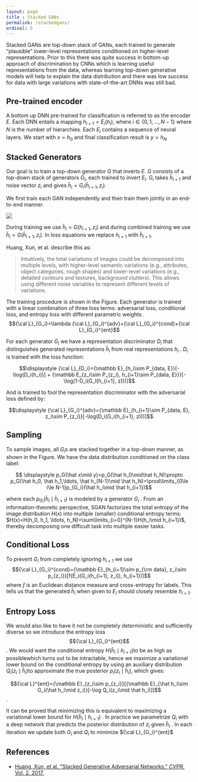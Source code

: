 ```yaml
---
layout: page
title : Stacked GANs
permalink: /stackedgans/
ordinal: 5
---
```


Stacked GANs are top-down stack of GANs, each trained to generate “plausible” lower-level representations conditioned on higher-level representations. Prior to this there was quite success in bottom-up approach of discrimination by CNNs which is learning useful representations from the data, whereas learning top-down generative models will help to explain the data distribution and there was low success for data with large variations with state-of-the-art DNNs was still bad.

## Pre-trained encoder

A bottom up DNN pre-trained for classification is referred to as the encoder $E$. Each DNN entails a mapping $h_{i+1}=E_i(h_i)$, where $i\in\{0,1,\ldots, N-1\}$ where $N$ is the number of hierarchies. Each $E_i$ contains a sequence of neural layers. We start with $x=h_0$ and final classification result is $y=h_N$

## Stacked Generators

 Our goal is to train a top-down generator $G$ that inverts $E$. $G$ consists of a top-down stack of generators $G_i$, each trained to invert $E_i$. $G_i$ takes $\hat h_{i+1}$ and noise vector $z_i$ and gives $\hat h_i=G_i(\hat h_{i+1}, z_i)$.

We first train each GAN independently and then train them jointly in an end-to-end manner.

![]({{site.baseurl}}/images/stackGAN.png)

During training we use $\hat h_i=G(h_{i+1}, z_i)$ and during combined training we use $\hat h_i=G(\hat h_{i+1}, z_i)$. In loss equations we replace  $h_{i+1}$ with $\hat h_{i+1}$.

Huang, Xun, et al. describe this as:

>  Intuitively, the total variations of images could be decomposed into multiple levels, with higher-level semantic variations (e.g., attributes, object categories, rough shapes) and lower-level variations (e.g., detailed contours and textures, background clutters). This allows using different noise variables to represent different levels of variations. 

The training procedure is shown in the Figure. Each generator  is trained with a linear combination of three loss terms: adversarial loss, conditional loss, and entropy loss with different parametric weights.  
$${\cal L}_{G_i}=\lambda {\cal L}_{G_i}^{adv}+{\cal L}_{G_i}^{cond}+{\cal L}_{G_i}^{ent}$$

For each generator $G_i$ we have a representation discriminator $D_i$ that distinguishes generated representations $\hat h_i$ from real representations $h_i$ . $D_i$ is trained with the loss function:

$$\displaystyle {\cal L}_{D_i}={\mathbb E}_{h_i\sim P_{data, E}}[-\log(D_i(h_i))] + {\mathbb E_{z_i\sim P_{z_i}, h_{i+1}\sim P_{data, E}}}[-\log(1-D_i(G_I(h_{i+1}, z)))]$$

And  is trained to fool the representation discriminator  with the adversarial loss defined by:

$$\displaystyle {\cal L}_{G_i}^{adv}={\mathbb E}_{h_{i+1}\sim P_{data, E}, z_i\sim P_{z_i}}[-\log(D_i(G_i(h_{i+1}, z)))]$$

## Sampling

To sample images, all $G_i$s are stacked together in a top-down manner, as shown in the Figure. We have the data distribution conditioned on the class label: 

$$ \displaystyle p_G(\hat x\mid y)=p_G(\hat h_0\mid\hat h_N)\propto p_G(\hat h_0, \hat h_1,\ldots, \hat h_{N-1}\mid \hat h_N)=\prod\limits_{0\le i\le N-1}p_{G_i}(\hat h_i\mid \hat h_{i+1})$$

where each $p_{G_i}(\hat h_i\mid \hat h_{i+1})$ is modeled by a generator  $G_i$ . From an information-theoretic perspective, SGAN factorizes the total entropy of the image distribution $H(x)$ into multiple (smaller) conditional entropy terms:  $H(x)=H(h_0, h_1, \ldots, h_N)=\sum\limits_{i=0}^{N-1}H(h_i\mid h_{i+1})$, thereby decomposing one difficult task into multiple easier tasks.

## Conditional Loss

To prevent $G_i$ from completely ignoring $h_{i+1}$ we use $${\cal L}_{G_i}^{cond}={\mathbb E}_{h_{i+1}\sim p_{\rm data}, z_i\sim p_{z_i}}[f(E_i(G_i(h_{i+1}, z_i)), h_{i+1})]$$ where $f$ is an Euclidean distance measure and cross-entropy for labels. This tells us that the generated $\hat h_{i}$ when given to $E_i$ should closely resemble $h_{i+1}$.

## Entropy Loss

We would also like to have it not be completely deterministic and sufficiently diverse so we introduce the entropy loss $${\cal L}_{G_i}^{ent}​$$. We would want the conditional entropy  $H(\hat h_i\mid h_{i+1})​$ to be as high as possiblewhich turns out to be intractable, hence we maximize a variational lower bound on the conditional entropy by using an auxiliary distribution $Q_i(z_i\mid \hat h_i)​$ to approximate the true posterior  $p_i(z_i\mid \hat h_i)​$, which gives:

  $${\cal L}^{ent}={\mathbb E}_{z_i\sim p_{z_i}}[{\mathbb E}_{\hat h_i\sim G_i(\hat h_i\mid z_i)}[-\log Q_i(z_i\mid \hat h_i)]]$$ .

It can be proved that minimizing this is equivalent to maximizing a variational lower bound for  $H(\hat h_i\mid h_{i+1})$ . In practice we parametrize  $Q_i$ with a deep network that predicts the posterior distribution of $z_i$ given $\hat h_i$ . In each iteration we update both  $G_i$ and $Q_i$ to minimize ${\cal L}_{G_i}^{ent}$

## References 

- [Huang, Xun, et al. "Stacked Generative Adversarial Networks." *CVPR*. Vol. 2. 2017.](https://arxiv.org/pdf/1606.03657.pdf)
